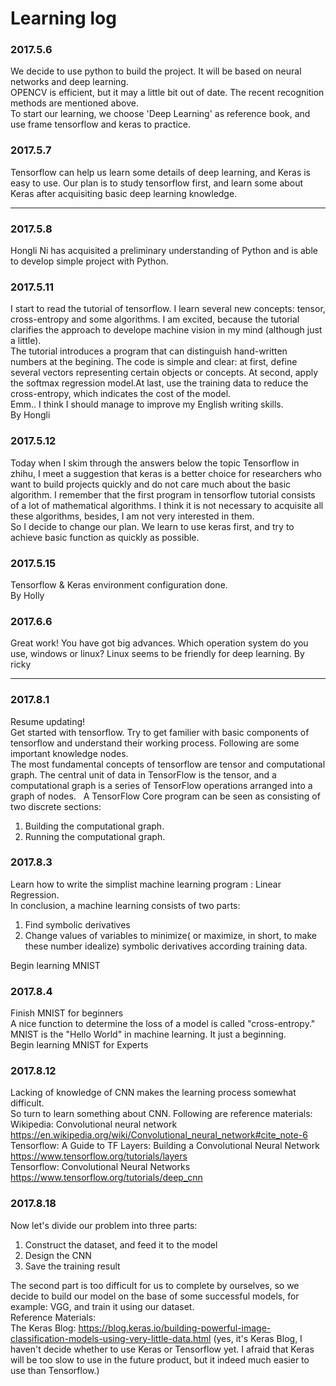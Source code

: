 # Learning log  
### 2017.5.6  
We decide to use python to build the project. It will be based on neural networks and deep learning.  
OPENCV is efficient, but it may a little bit out of date. The recent recognition methods are mentioned above.  
To start our learning, we choose 'Deep Learning' as reference book, and use frame tensorflow and keras to practice.  
### 2017.5.7   
Tensorflow can help us learn some details of deep learning, and Keras is easy to use. Our plan is to study tensorflow first, and learn some about Keras after acquisiting basic deep learning knowledge.   

----  

### 2017.5.8  
Hongli Ni has acquisited a preliminary understanding of Python and is able to develop simple project with Python.   
### 2017.5.11
I start to read the tutorial of tensorflow. I learn several new concepts: tensor, cross-entropy and some algorithms. I am excited, because the tutorial clarifies the approach to develope machine vision in my mind (although just a little).   
The tutorial introduces a program that can distinguish hand-written numbers at the begining. The code is simple and clear: at first, define several vectors representing certain objects or concepts. At second, apply the softmax regression model.At last, use the training data to reduce the cross-entropy, which indicates the cost of the model.    
Emm.. I think I should manage to improve my English writing skills.  
By Hongli  
### 2017.5.12  
Today when I skim through the answers below the topic Tensorflow in zhihu, I meet a suggestion that keras is a better choice for researchers who want to build projects quickly and do not care much about the basic algorithm. I remember that the first program in tensorflow tutorial consists of a lot of mathematical algorithms. I think it is not necessary to acquisite all these algorithms, besides, I am not very interested in them.   
So I decide to change our plan. We learn to use keras first, and try to achieve basic function as quickly as possible.   
### 2017.5.15
Tensorflow & Keras environment configuration done.  
By Holly


### 2017.6.6
Great work! You have got big advances. 
Which operation system do you use, windows or linux? Linux seems to be friendly for deep learning.
By ricky

----   

### 2017.8.1   
Resume updating!   
Get started with tensorflow. Try to get familier with basic components of tensorflow and understand their working process. Following are some important knowledge nodes.   
The most fundamental concepts of tensorflow are tensor and computational graph. The central unit of data in TensorFlow is the tensor, and a computational graph is a series of TensorFlow operations arranged into a graph of nodes.   
A TensorFlow Core program can be seen as consisting of two discrete sections:    
1. Building the computational graph.   
2. Running the computational graph.   

### 2017.8.3  
Learn how to write the simplist machine learning program : Linear Regression.   
In conclusion, a machine learning consists of two parts:   
1. Find symbolic derivatives
2. Change values of variables to minimize( or maximize, in short, to make these number idealize) symbolic derivatives according training data.        
   
Begin learning MNIST   

### 2017.8.4  
Finish MNIST for beginners    
A nice function to determine the loss of a model is called "cross-entropy."
MNIST is the "Hello World" in machine learning. It just a beginning.   
Begin learning MNIST for Experts    

### 2017.8.12   
Lacking of knowledge of CNN makes the learning process somewhat difficult.   
So turn to learn something about CNN. Following are reference materials:   
Wikipedia: Convolutional neural network https://en.wikipedia.org/wiki/Convolutional_neural_network#cite_note-6   
Tensorflow: A Guide to TF Layers: Building a Convolutional Neural Network https://www.tensorflow.org/tutorials/layers   
Tensorflow: Convolutional Neural Networks https://www.tensorflow.org/tutorials/deep_cnn   

### 2017.8.18   
Now let's divide our problem into three parts:    
1. Construct the dataset, and feed it to the model   
2. Design the CNN   
3. Save the training result   

The second part is too difficult for us to complete by ourselves, so we decide to build our model on the base of some successful models, for example: VGG, and train it using our dataset.     
Reference Materials:     
The Keras Blog: https://blog.keras.io/building-powerful-image-classification-models-using-very-little-data.html (yes, it's Keras Blog, I haven't decide whether to use Keras or Tensorflow yet. I afraid that Keras will be too slow to use in the future product, but it indeed much easier to use than Tensorflow.)     
